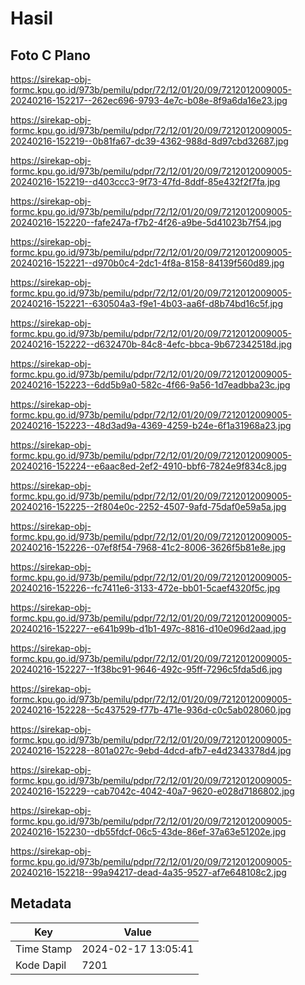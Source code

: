 # Hasil

## Foto C Plano

https://sirekap-obj-formc.kpu.go.id/973b/pemilu/pdpr/72/12/01/20/09/7212012009005-20240216-152217--262ec696-9793-4e7c-b08e-8f9a6da16e23.jpg

https://sirekap-obj-formc.kpu.go.id/973b/pemilu/pdpr/72/12/01/20/09/7212012009005-20240216-152219--0b81fa67-dc39-4362-988d-8d97cbd32687.jpg

https://sirekap-obj-formc.kpu.go.id/973b/pemilu/pdpr/72/12/01/20/09/7212012009005-20240216-152219--d403ccc3-9f73-47fd-8ddf-85e432f2f7fa.jpg

https://sirekap-obj-formc.kpu.go.id/973b/pemilu/pdpr/72/12/01/20/09/7212012009005-20240216-152220--fafe247a-f7b2-4f26-a9be-5d41023b7f54.jpg

https://sirekap-obj-formc.kpu.go.id/973b/pemilu/pdpr/72/12/01/20/09/7212012009005-20240216-152221--d970b0c4-2dc1-4f8a-8158-84139f560d89.jpg

https://sirekap-obj-formc.kpu.go.id/973b/pemilu/pdpr/72/12/01/20/09/7212012009005-20240216-152221--630504a3-f9e1-4b03-aa6f-d8b74bd16c5f.jpg

https://sirekap-obj-formc.kpu.go.id/973b/pemilu/pdpr/72/12/01/20/09/7212012009005-20240216-152222--d632470b-84c8-4efc-bbca-9b672342518d.jpg

https://sirekap-obj-formc.kpu.go.id/973b/pemilu/pdpr/72/12/01/20/09/7212012009005-20240216-152223--6dd5b9a0-582c-4f66-9a56-1d7eadbba23c.jpg

https://sirekap-obj-formc.kpu.go.id/973b/pemilu/pdpr/72/12/01/20/09/7212012009005-20240216-152223--48d3ad9a-4369-4259-b24e-6f1a31968a23.jpg

https://sirekap-obj-formc.kpu.go.id/973b/pemilu/pdpr/72/12/01/20/09/7212012009005-20240216-152224--e6aac8ed-2ef2-4910-bbf6-7824e9f834c8.jpg

https://sirekap-obj-formc.kpu.go.id/973b/pemilu/pdpr/72/12/01/20/09/7212012009005-20240216-152225--2f804e0c-2252-4507-9afd-75daf0e59a5a.jpg

https://sirekap-obj-formc.kpu.go.id/973b/pemilu/pdpr/72/12/01/20/09/7212012009005-20240216-152226--07ef8f54-7968-41c2-8006-3626f5b81e8e.jpg

https://sirekap-obj-formc.kpu.go.id/973b/pemilu/pdpr/72/12/01/20/09/7212012009005-20240216-152226--fc7411e6-3133-472e-bb01-5caef4320f5c.jpg

https://sirekap-obj-formc.kpu.go.id/973b/pemilu/pdpr/72/12/01/20/09/7212012009005-20240216-152227--e641b99b-d1b1-497c-8816-d10e096d2aad.jpg

https://sirekap-obj-formc.kpu.go.id/973b/pemilu/pdpr/72/12/01/20/09/7212012009005-20240216-152227--1f38bc91-9646-492c-95ff-7296c5fda5d6.jpg

https://sirekap-obj-formc.kpu.go.id/973b/pemilu/pdpr/72/12/01/20/09/7212012009005-20240216-152228--5c437529-f77b-471e-936d-c0c5ab028060.jpg

https://sirekap-obj-formc.kpu.go.id/973b/pemilu/pdpr/72/12/01/20/09/7212012009005-20240216-152228--801a027c-9ebd-4dcd-afb7-e4d2343378d4.jpg

https://sirekap-obj-formc.kpu.go.id/973b/pemilu/pdpr/72/12/01/20/09/7212012009005-20240216-152229--cab7042c-4042-40a7-9620-e028d7186802.jpg

https://sirekap-obj-formc.kpu.go.id/973b/pemilu/pdpr/72/12/01/20/09/7212012009005-20240216-152230--db55fdcf-06c5-43de-86ef-37a63e51202e.jpg

https://sirekap-obj-formc.kpu.go.id/973b/pemilu/pdpr/72/12/01/20/09/7212012009005-20240216-152218--99a94217-dead-4a35-9527-af7e648108c2.jpg


## Metadata

| Key        | Value               |
| ---------- | ------------------- |
| Time Stamp | 2024-02-17 13:05:41 |
| Kode Dapil | 7201                |



